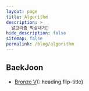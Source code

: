 ```yaml
---
layout: page
title: Algorithm
description: >
  알고리즘 박살내기🔗
hide_description: false
sitemap: false
permalink: /blog/algorithm
---
```


## BaekJoon

- [Bronze V]{:.heading.flip-title}

[Bronze V]: /blog/algorithm/bronze-v
